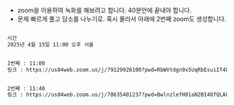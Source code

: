- zoom을 이용하여 녹화를 해보려고 합니다. 40분안에 끝내야 합니다.
- 문제 빠르게 풀고 담소를 나누기로.  혹시 몰라서 아래에 2번째 zoom도 생성합니다.

```txt

시간
2025년 4월 15일 11:00 오후 서울


1번째 : 11:00
링크 : https://us04web.zoom.us/j/79129926100?pwd=RbWVtdgn9x5UqRbEsuiIf4buOYMKam.1


2번째 : 11:40
링크 : https://us04web.zoom.us/j/78635401237?pwd=BwlnzlefH01aN2BI40fQLALQiiTgki.1

```
